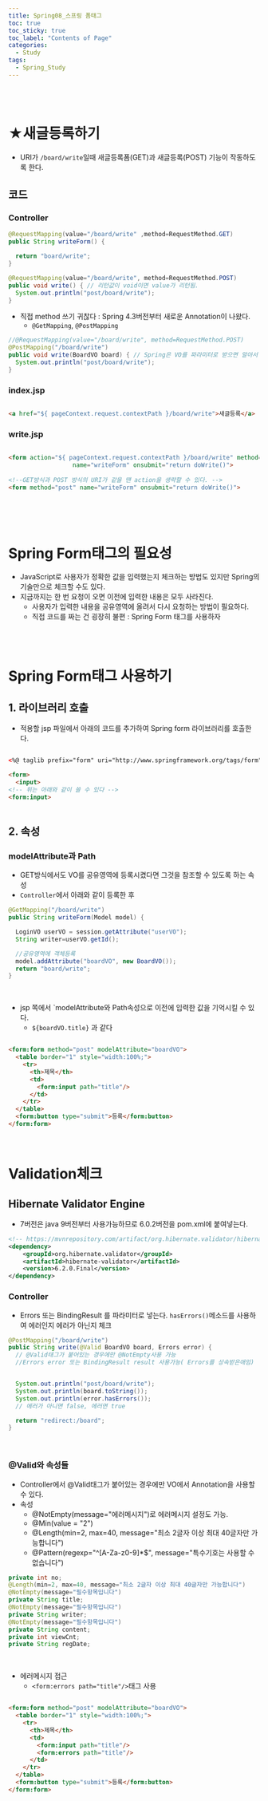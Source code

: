 ```yaml
---
title: Spring08_스프링 폼태그
toc: true
toc_sticky: true
toc_label: "Contents of Page"
categories:
  - Study
tags:
  - Spring_Study
---
```




<br><br>

# ★새글등록하기
* URI가 `/board/write`일때 새글등록폼(GET)과 새글등록(POST) 기능이 작동하도록 한다.


## 코드 
### Controller

```java
@RequestMapping(value="/board/write" ,method=RequestMethod.GET)
public String writeForm() {

  return "board/write";
}

@RequestMapping(value="/board/write", method=RequestMethod.POST)
public void write() { // 리턴값이 void이면 value가 리턴됨.
  System.out.println("post/board/write");
}
```

* 직접 method 쓰기 귀찮다 : Spring 4.3버전부터 새로운 Annotation이 나왔다.
  - `@GetMapping`, `@PostMapping`

```java
//@RequestMapping(value="/board/write", method=RequestMethod.POST)
@PostMapping("/board/write")
public void write(BoardVO board) { // Spring은 VO를 파라미터로 받으면 알아서 vo에 넣어줌
  System.out.println("post/board/write");
}
```


### index.jsp

~~~html

<a href="${ pageContext.request.contextPath }/board/write">새글등록</a>

~~~


### write.jsp

~~~html

<form action="${ pageContext.request.contextPath }/board/write" method="post" 
				  name="writeForm" onsubmit="return doWrite()">
  
<!--GET방식과 POST 방식의 URI가 같을 땐 action을 생략할 수 있다. -->
<form method="post" name="writeForm" onsubmit="return doWrite()">  
  
~~~

<br><br>

# Spring Form태그의 필요성
* JavaScript로 사용자가 정확한 값을 입력했는지 체크하는 방법도 있지만 Spring의 기술만으로 체크할 수도 있다.
* 지금까지는 한 번 요청이 오면 이전에 입력한 내용은 모두 사라진다.
  - 사용자가 입력한 내용을 공유영역에 올려서 다시 요청하는 방법이 필요하다.
  - 직접 코드를 짜는 건 굉장히 불편 : Spring Form 태그를 사용하자

<br><br>

# Spring Form태그 사용하기

## 1. 라이브러리 호출
* 적용할 jsp 파일에서 아래의 코드를 추가하여 Spring form 라이브러리를 호출한다.

~~~html

<%@ taglib prefix="form" uri="http://www.springframework.org/tags/form" %>

<form>
  <input>
<!-- 위는 아래와 같이 쓸 수 있다 -->
<form:input>
  
~~~

## 2. 속성
### modelAttribute과 Path
* GET방식에서도 VO를 공유영역에 등록시켰다면 그것을 참조할 수 있도록 하는 속성
* `Controller`에서 아래와 같이 등록한 후

```java
@GetMapping("/board/write")
public String writeForm(Model model) {

  LoginVO userVO = session.getAttribute("userVO");
  String writer=userVO.getId();

  //공유영역에 객체등록
  model.addAttribute("boardVO", new BoardVO());
  return "board/write";
}
```

<br>

* jsp 쪽에서 `modelAttribute와 Path속성으로 이전에 입력한 값을 기억시킬 수 있다.
  - `${boardVO.title}` 과 같다

~~~html

<form:form method="post" modelAttribute="boardVO">
  <table border="1" style="width:100%;">
    <tr>
      <th>제목</th>
      <td>
        <form:input path="title"/>
      </td>
    </tr>
  </table>
  <form:button type="submit">등록</form:button>
</form:form>

~~~

<br>

# Validation체크
## Hibernate Validator Engine
* 7버전은 java 9버전부터 사용가능하므로 6.0.2버전을 pom.xml에 붙여넣는다.

```xml
<!-- https://mvnrepository.com/artifact/org.hibernate.validator/hibernate-validator -->
<dependency>
    <groupId>org.hibernate.validator</groupId>
    <artifactId>hibernate-validator</artifactId>
    <version>6.2.0.Final</version>
</dependency>
```

### Controller
* Errors 또는 BindingResult 를 파라미터로 넣는다.
  `hasErrors()`메소드를 사용하여 에러인지 에러가 아닌지 체크
  
  
```java
@PostMapping("/board/write")
public String write(@Valid BoardVO board, Errors error) {
  // @Valid태그가 붙어있는 경우에만 @NotEmpty사용 가능
  //Errors error 또는 BindingResult result 사용가능( Errors를 상속받은애임)


  System.out.println("post/board/write");
  System.out.println(board.toString());
  System.out.println(error.hasErrors());
  // 에러가 아니면 false, 에러면 true

  return "redirect:/board";
}
```

<br>

### @Valid와 속성들
* Controller에서 @Valid태그가 붙어있는 경우에만 VO에서 Annotation을 사용할 수 있다.
* 속성
  - @NotEmpty(message="에러메시지")로 에러메시지 설정도 가능.
  - @Min(value = "2")
  - @Length(min=2, max=40, message="최소 2글자 이상 최대 40글자만 가능합니다")
  - @Pattern(regexp="^\[A-Za-z0-9]\*$", message="특수기호는 사용할 수 없습니다")

```java
private int no;
@Length(min=2, max=40, message="최소 2글자 이상 최대 40글자만 가능합니다")
@NotEmpty(message="필수항목입니다")
private String title;
@NotEmpty(message="필수항목입니다")
private String writer;
@NotEmpty(message="필수항목입니다")
private String content;
private int viewCnt;
private String regDate;
```

<br>

* 에러메시지 접근
  - `<form:errors path="title"/>`태그 사용  
  
~~~html

<form:form method="post" modelAttribute="boardVO">
  <table border="1" style="width:100%;">
    <tr>
      <th>제목</th>
      <td>
        <form:input path="title"/>
        <form:errors path="title"/>
      </td>
    </tr>
  </table>
  <form:button type="submit">등록</form:button>
</form:form>

~~~


<br><br><br><br>

